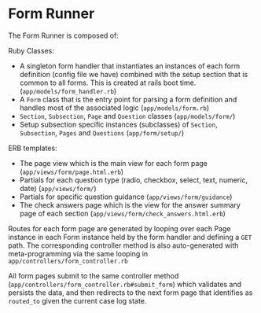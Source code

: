 # Form Runner

The Form Runner is composed of:

Ruby Classes:

- A singleton form handler that instantiates an instances of each form definition (config file we have) combined with the setup section that is common to all forms. This is created at rails boot time. (`app/models/form_handler.rb`)
- A `Form` class that is the entry point for parsing a form definition and handles most of the associated logic (`app/models/form.rb`)
- `Section`, `Subsection`, `Page` and `Question` classes (`app/models/form/`)
- Setup subsection specific instances (subclasses) of `Section`, `Subsection`, `Pages` and `Questions` (`app/form/setup/`)

ERB templates:

- The page view which is the main view for each form page (`app/views/form/page.html.erb`)
- Partials for each question type (radio, checkbox, select, text, numeric, date) (`app/views/form/`)
- Partials for specific question guidance (`app/views/form/guidance`)
- The check answers page which is the view for the answer summary page of each section (`app/views/form/check_answers.html.erb`)

Routes for each form page are generated by looping over each Page instance in each Form instance held by the form handler and defining a `GET` path. The corresponding controller method is also auto-generated with meta-programming via the same looping in `app/controllers/form_controller.rb`

All form pages submit to the same controller method (`app/controllers/form_controller.rb#submit_form`) which validates and persists the data, and then redirects to the next form page that identifies as `routed_to` given the current case log state.
